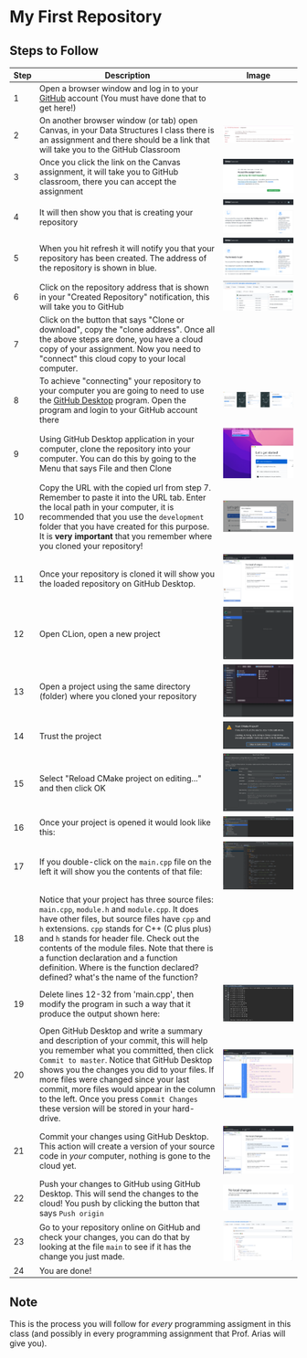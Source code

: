 # My First Repository


## Steps to Follow


| Step | Description                                                                                                                                                                                                                                                                                                                                                                                                                       | Image                                      |
|------|-----------------------------------------------------------------------------------------------------------------------------------------------------------------------------------------------------------------------------------------------------------------------------------------------------------------------------------------------------------------------------------------------------------------------------------|--------------------------------------------|
| 1    | Open a browser window and log in to your [GitHub](https://github.com) account (You must have done that to get here!)                                                                                                                                                                                                                                                                                                              ||
| 2    | On another browser window (or tab) open Canvas, in your Data Structures I class there is an assignment and there should be a link that will take you to the GitHub Classroom                                                                                                                                                                                                                                                      | ![Step1](images/canvas-classroom-link.png) |
| 3    | Once you click the link on the Canvas assignment, it will take you to GitHub classroom, there you can accept the assignment                                                                                                                                                                                                                                                                                                       | ![Step1](images/accept-assignment.png)     |
| 4    | It will then show you that is creating your repository                                                                                                                                                                                                                                                                                                                                                                            | ![Step1](images/create-repo.png)           |
| 5    | When you hit refresh it will notify you that your repository has been created. The address of the repository is shown in blue.                                                                                                                                                                                                                                                                                                    | ![Step1](images/repo-created.png)          |
| 6    | Click on the repository address that is shown in your "Created Repository" notification, this will take you to GitHub                                                                                                                                                                                                                                                                                                             | ![Step1](images/your-repo.png)             |
| 7    | Click on the button that says "Clone or download", copy the "clone address". Once all the above steps are done, you have a cloud copy of your assignment. Now you need to "connect" this cloud copy to your local computer.                                                                                                                                                                                                       ||
| 8    | To achieve "connecting" your repository to your computer you are going to need to use the [GitHub Desktop](https://desktop.github.com) program. Open the program and login to your GitHub account there                                                                                                                                                                                                                           | ![Step1](images/desktop-login.png)         |
| 9    | Using GitHub Desktop application in your computer, clone the repository into your computer. You can do this by going to the Menu that says File and then Clone                                                                                                                                                                                                                                                                    | ![Step1](images/cloning-repo.png)          |
| 10   | Copy the URL with the copied url from step 7. Remember to paste it into the URL tab. Enter the local path in your computer, it is recommended that you use the `development` folder that you have created for this purpose. It is **very important** that you remember where you cloned your repository!                                                                                                                          | ![Step1](images/desktop-clone.png)         |
| 11   | Once your repository is cloned it will show you the loaded repository on GitHub Desktop.                                                                                                                                                                                                                                                                                                                                          |    ![Step18](images/cloned-repo.png) |                                        |
| 12   | Open CLion, open a new project                                                                                                                                                                                                                                                                                                                                                                                                    | ![Step1](images/clion-splash.png)          |
| 13   | Open a project using the same directory (folder) where you cloned your repository                                                                                                                                                                                                                                                                                                                                                 | ![Step1](images/open-project.png)          |
| 14   | Trust the project                                                                                                                                                                                                                                                                                                                                                                                                                 | ![Step14](images/trust-project.png)        |
| 15   | Select "Reload CMake project on editing..." and then click OK                                                                                                                                                                                                                                                                                                                                                                     | ![Step15](images/open-project-options.png) |
| 16   | Once your project is opened it would look like this:                                                                                                                                                                                                                                                                                                                                                                              | ![Stem16](images/opened-project.png)       |
| 17   | If you double-click on the `main.cpp` file on the left it will show you the contents of that file:                                                                                                                                                                                                                                                                                                                                | ![Step17](images/sample-main.png)          |
| 18   | Notice that your project has three source files: `main.cpp`, `module.h` and `module.cpp`. It does have other files, but source files have `cpp` and `h` extensions. `cpp` stands for C++ (C plus plus) and `h` stands for header file. Check out the contents of the module files. Note that there is a function declaration and a function definition. Where is the function declared? defined? what's the name of the function? | 
| 19   | Delete lines 12-32 from 'main.cpp', then modify the program in such a way that it produce the output shown here:                                                                                                                                                                                                                                                                                                                                  | ![Step19](images/target-output.png)        |
| 20   | Open GitHub Desktop and write a summary and description of your commit, this will help you remember what you committed, then click `Commit to master`. Notice that GitHub Desktop shows you the changes you did to your files. If more files were changed since your last commit, more files would appear in the column to the left. Once you press `Commit Changes` these version will be stored in your hard-drive.             | ![Step1](images/pre-commit.png)            |
| 21   | Commit your changes using GitHub Desktop. This action will create a version of your source code in *your* computer, nothing is gone to the cloud yet.                                                                                                                                                                                                                                                                             | ![Step1](images/post-commit.png)           |
| 22   | Push your changes to GitHub using GitHub Desktop. This will send the changes to the cloud! You push by clicking the button that says `Push origin`                                                                                                                                                                                                                                                                                | ![Step1](images/push-origin.png)           |
| 23   | Go to your repository online on GitHub and check your changes, you can do that by looking at the file `main` to see if it has the change you just made.                                                                                                                                                                                                                                                                           | ![Step1](images/updated-repo.png)          |
| 24   | You are done!                                                                                                                                                                                                                                                                                                                                                                                                                     ||


## Note
This is the process you will follow for *every* programming assigment in this class (and possibly in every programming assignment that Prof. Arias will give you).


